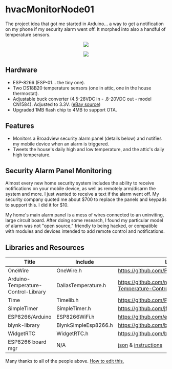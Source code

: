 # hvacMonitorNode01
The project idea that got me started in Arduino... a way to get a notification on my phone if my security alarm went off. It morphed into also a handful of temperature sensors.
<p align="center"><img src="http://i.imgur.com/7SssWXI.png"/></p>
<p align="center"><img src="http://i.imgur.com/oWPaq46.png"/></p>

## Hardware
* ESP-8266 (ESP-01... the tiny one).
* Two DS18B20 temperature sensors (one in attic, one in the house thermostat).
* Adjustable buck converter (4.5-28VDC in - .8-20VDC out - model CN1584). Adjusted to 3.3V. (<a href="http://www.ebay.com/itm/171868430133">eBay source</a>)
* Upgraded 1MB flash chip to 4MB to support OTA.

## Features
* Monitors a Broadview security alarm panel (details below) and notifies my mobile device when an alarm is triggered.
* Tweets the house's daily high and low temperature, and the attic's daily high temperature.

## Security Alarm Panel Monitoring
Almost every new home security system includes the ability to receive notifications on your mobile device, as well as remotely arm/disarm the system and more. I just wanted to receive a text if the alarm went off. My security company quoted me about $700 to replace the panels and keypads to support this. I did it for $10.<p>
My home's main alarm panel is a mess of wires connected to an uninviting, large circuit board. After doing some research, I found my particular model of alarm was not "open source," friendly to being hacked, or compatible with modules and devices intended to add remote control and notifications.

## Libraries and Resources

Title | Include | Link
------|---------|------
OneWire | OneWire.h | https://github.com/PaulStoffregen/OneWire
Arduino-Temperature-Control-Library | DallasTemperature.h | https://github.com/milesburton/Arduino-Temperature-Control-Library
Time | Timelib.h | https://github.com/PaulStoffregen/Time
SimpleTimer | SimpleTimer.h | https://github.com/jfturcot/SimpleTimer
ESP8266/Arduino | ESP8266WiFi.h | https://github.com/esp8266/Arduino
blynk-library | BlynkSimpleEsp8266.h | https://github.com/blynkkk/blynk-library
WidgetRTC | WidgetRTC.h | https://github.com/blynkkk/blynk-library
ESP8266 board mgr | N/A | [json](http://arduino.esp8266.com/stable/package_esp8266com_index.json) & [instructions](https://github.com/esp8266/Arduino#installing-with-boards-manager)

Many thanks to all of the people above. [How to edit this.](https://guides.github.com/features/mastering-markdown/)

